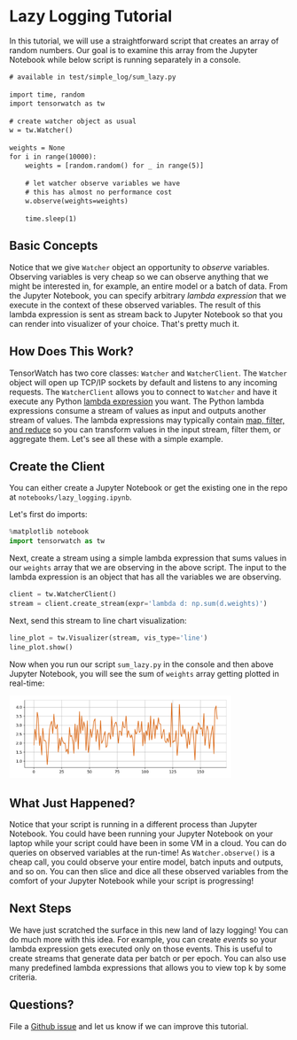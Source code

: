 
# Lazy Logging Tutorial

In this tutorial, we will use a straightforward script that creates an array of random numbers. Our goal is to examine this array from the Jupyter Notebook while below script is running separately in a console.

```
# available in test/simple_log/sum_lazy.py

import time, random
import tensorwatch as tw

# create watcher object as usual
w = tw.Watcher()

weights = None
for i in range(10000):
    weights = [random.random() for _ in range(5)]

    # let watcher observe variables we have
    # this has almost no performance cost
    w.observe(weights=weights)

    time.sleep(1)
```

## Basic Concepts

Notice that we give `Watcher` object an opportunity to *observe* variables. Observing variables is very cheap so we can observe anything that we might be interested in, for example, an entire model or a batch of data. From the Jupyter Notebook, you can specify arbitrary *lambda expression* that we execute in the context of these observed variables. The result of this lambda expression is sent as stream back to Jupyter Notebook so that you can render into visualizer of your choice. That's pretty much it. 

## How Does This Work?

TensorWatch has two core classes: `Watcher` and `WatcherClient`. The `Watcher` object will open up TCP/IP sockets by default and listens to any incoming requests. The `WatcherClient` allows you to connect to `Watcher` and have it execute any Python [lambda expression](http://book.pythontips.com/en/latest/lambdas.html) you want. The Python lambda expressions consume a stream of values as input and outputs another stream of values. The lambda expressions may typically contain [map, filter, and reduce](http://book.pythontips.com/en/latest/map_filter.html) so you can transform values in the input stream, filter them, or aggregate them. Let's see all these with a simple example.

## Create the Client
You can either create a Jupyter Notebook or get the existing one in the repo at `notebooks/lazy_logging.ipynb`. 

Let's first do imports:


```python
%matplotlib notebook
import tensorwatch as tw
```

Next, create a stream using a simple lambda expression that sums values in our `weights` array that we are observing in the above script. The input to the lambda expression is an object that has all the variables we are observing.

```python
client = tw.WatcherClient()
stream = client.create_stream(expr='lambda d: np.sum(d.weights)')
```
 
Next, send this stream to line chart visualization:

```python
line_plot = tw.Visualizer(stream, vis_type='line')
line_plot.show()
```

Now when you run our script `sum_lazy.py` in the console and then above Jupyter Notebook, you will see the sum of `weights` array getting plotted in real-time:

<img src="images/lazy_log_array_sum.png" width="400">

## What Just Happened?

Notice that your script is running in a different process than Jupyter Notebook. You could have been running your Jupyter Notebook on your laptop while your script could have been in some VM in a cloud. You can do queries on observed variables at the run-time! As `Watcher.observe()` is a cheap call, you could observe your entire model, batch inputs and outputs, and so on. You can then slice and dice all these observed variables from the comfort of your Jupyter Notebook while your script is progressing!

## Next Steps

We have just scratched the surface in this new land of lazy logging! You can do much more with this idea. For example, you can create *events* so your lambda expression gets executed only on those events. This is useful to create streams that generate data per batch or per epoch. You can also use many predefined lambda expressions that allows you to view top k by some criteria.

## Questions?

File a [Github issue](https://github.com/microsoft/tensorwatch/issues/new) and let us know if we can improve this tutorial.
